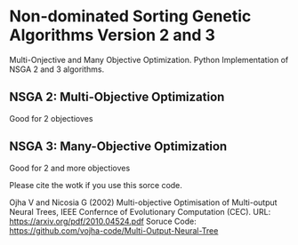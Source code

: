 # Non-dominated Sorting Genetic Algorithms Version 2 and 3

Multi-Onjective and Many Objective Optimization. Python Implementation of NSGA 2 and 3 algorithms.

## NSGA 2: Multi-Objective Optimization
Good for 2 objectioves

## NSGA 3: Many-Objective Optimization 
Good for 2 and more objectioves

Please cite the wotk if you use this sorce code.

Ojha V and Nicosia G (2002) Multi-objective Optimisation of Multi-output Neural Trees, IEEE Confernce of Evolutionary Computation (CEC). 
URL: https://arxiv.org/pdf/2010.04524.pdf
Soruce Code: https://github.com/vojha-code/Multi-Output-Neural-Tree


